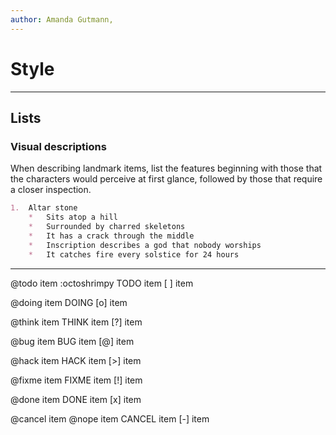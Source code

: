 ```yaml
---
author: Amanda Gutmann, 
---
```


# Style 

<!-- [ ] Tila you can put markdown style ideas in here for me/us to follow. -->

---

## Lists 

### Visual descriptions
<!-- @think: Refactor description for visual description priority  -->

 When describing landmark items, list the features beginning with those that the characters would perceive at first glance, followed by those that require a closer inspection.

```md
1.  Altar stone 
    *   Sits atop a hill
    *   Surrounded by charred skeletons
    *   It has a crack through the middle
    *   Inscription describes a god that nobody worships
    *   It catches fire every solstice for 24 hours
```

---

@todo item :octoshrimpy
TODO item
[ ] item

@doing item
DOING
[o] item

@think item
THINK item
[?] item

@bug item
BUG  item
[@] item

@hack  item
HACK  item
[>] item

@fixme item
FIXME item
[!] item

@done item
DONE item
[x] item

@cancel item
@nope item
CANCEL item
[-] item

